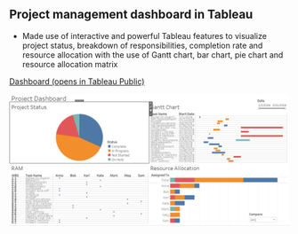 ## Project management dashboard in Tableau
- Made use of interactive and powerful Tableau features to visualize project status, breakdown of responsibilities, completion rate and resource allocation with the use of Gantt chart, bar chart, pie chart and resource allocation matrix

[Dashboard (opens in Tableau Public)](https://public.tableau.com/views/ProjectManagementDashboard_17192068012070/ProjectDashboard?:language=en-US&:sid=&:display_count=n&:origin=viz_share_link)


![Screenshot](https://github.com/rizsocial/Project-management/blob/main/Project%20management%20dashboard%20in%20Tableau/1.png)
